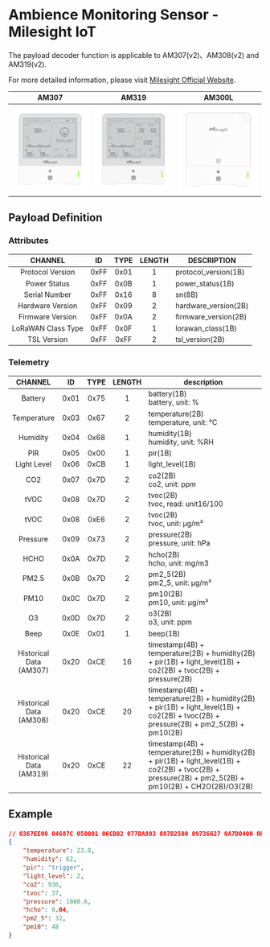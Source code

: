 # Ambience Monitoring Sensor - Milesight IoT

The payload decoder function is applicable to AM307(v2)、AM308(v2) and AM319(v2).

For more detailed information, please visit [Milesight Official Website](https://www.milesight.com/iot/product/lorawan-sensor/am319).

|        AM307        |        AM319        |        AM300L         |
| :-----------------: | :-----------------: | :-------------------: |
| ![AM307](AM307.png) | ![AM319](AM319.png) | ![AM300L](AM300L.png) |

## Payload Definition

### Attributes

|      CHANNEL       |  ID  | TYPE | LENGTH | DESCRIPTION          |
| :----------------: | :--: | :--: | :----: | -------------------- |
|  Protocol Version  | 0xFF | 0x01 |   1    | protocol_version(1B) |
|    Power Status    | 0xFF | 0x0B |   1    | power_status(1B)     |
|   Serial Number    | 0xFF | 0x16 |   8    | sn(8B)               |
|  Hardware Version  | 0xFF | 0x09 |   2    | hardware_version(2B) |
|  Firmware Version  | 0xFF | 0x0A |   2    | firmware_version(2B) |
| LoRaWAN Class Type | 0xFF | 0x0F |   1    | lorawan_class(1B)    |
|    TSL Version     | 0xFF | 0xFF |   2    | tsl_version(2B)      |

### Telemetry

|           CHANNEL            |  ID  | TYPE | LENGTH | description                                                                                                                                             |
| :--------------------------: | :--: | :--: | :----: | ------------------------------------------------------------------------------------------------------------------------------------------------------- |
|           Battery            | 0x01 | 0x75 |   1    | battery(1B)<br />battery, unit: %                                                                                                                       |
|         Temperature          | 0x03 | 0x67 |   2    | temperature(2B)<br />temperature, unit: ℃                                                                                                               |
|           Humidity           | 0x04 | 0x68 |   1    | humidity(1B)<br />humidity, unit: %RH                                                                                                                   |
|             PIR              | 0x05 | 0x00 |   1    | pir(1B)                                                                                                                                                 |
|         Light Level          | 0x06 | 0xCB |   1    | light_level(1B)                                                                                                                                         |
|             CO2              | 0x07 | 0x7D |   2    | co2(2B)<br />co2, unit: ppm                                                                                                                             |
|             tVOC             | 0x08 | 0x7D |   2    | tvoc(2B)<br />tvoc, read: unit16/100                                                                                                                    |
|             tVOC             | 0x08 | 0xE6 |   2    | tvoc(2B)<br />tvoc, unit: µg/m³                                                                                                                         |
|           Pressure           | 0x09 | 0x73 |   2    | pressure(2B)<br />pressure, unit: hPa                                                                                                                   |
|             HCHO             | 0x0A | 0x7D |   2    | hcho(2B)<br />hcho, unit: mg/m3                                                                                                                         |
|            PM2.5             | 0x0B | 0x7D |   2    | pm2_5(2B)<br />pm2_5, unit: µg/m³                                                                                                                       |
|             PM10             | 0x0C | 0x7D |   2    | pm10(2B)<br />pm10, unit: µg/m³                                                                                                                         |
|              O3              | 0x0D | 0x7D |   2    | o3(2B)<br />o3, unit: ppm                                                                                                                               |
|             Beep             | 0x0E | 0x01 |   1    | beep(1B)                                                                                                                                                |
| Historical Data<br />(AM307) | 0x20 | 0xCE |   16   | timestamp(4B) + temperature(2B) + humidity(2B) + pir(1B) + light_level(1B) + co2(2B) + tvoc(2B) + pressure(2B)                                          |
| Historical Data<br />(AM308) | 0x20 | 0xCE |   20   | timestamp(4B) + temperature(2B) + humidity(2B) + pir(1B) + light_level(1B) + co2(2B) + tvoc(2B) + pressure(2B) + pm2_5(2B) + pm10(2B)                   |
| Historical Data<br />(AM319) | 0x20 | 0xCE |   22   | timestamp(4B) + temperature(2B) + humidity(2B) + pir(1B) + light_level(1B) + co2(2B) + tvoc(2B) + pressure(2B) + pm2_5(2B) + pm10(2B) + CH2O(2B)/O3(2B) |

## Example

```json
// 0367EE00 04687C 050001 06CB02 077DA803 087D2500 09736627 0A7D0400 0B7D2000 0C7D3000
{
    "temperature": 23.8,
    "humidity": 62,
    "pir": "trigger",
    "light_level": 2,
    "co2": 936,
    "tvoc": 37,
    "pressure": 1008.6,
    "hcho": 0.04,
    "pm2_5": 32,
    "pm10": 48
}
```
